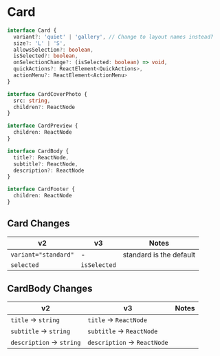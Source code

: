 <!-- Copyright 2020 Adobe. All rights reserved.
This file is licensed to you under the Apache License, Version 2.0 (the "License");
you may not use this file except in compliance with the License. You may obtain a copy
of the License at http://www.apache.org/licenses/LICENSE-2.0
Unless required by applicable law or agreed to in writing, software distributed under
the License is distributed on an "AS IS" BASIS, WITHOUT WARRANTIES OR REPRESENTATIONS
OF ANY KIND, either express or implied. See the License for the specific language
governing permissions and limitations under the License. -->

# Card

```typescript
interface Card {
  variant?: 'quiet' | 'gallery', // Change to layout names instead?
  size?: 'L' | 'S',
  allowsSelection?: boolean,
  isSelected?: boolean,
  onSelectionChange?: (isSelected: boolean) => void,
  quickActions?: ReactElement<QuickActions>,
  actionMenu?: ReactElement<ActionMenu>
}

interface CardCoverPhoto {
  src: string,
  children?: ReactNode
}

interface CardPreview {
  children: ReactNode
}

interface CardBody {
  title?: ReactNode,
  subtitle?: ReactNode,
  description?: ReactNode
}

interface CardFooter {
  children: ReactNode
}
```

## Card Changes
 **v2**                     | **v3**       | **Notes**
 -------------------------- | ------------ | -----------------------
 `variant="standard"`       | -            | standard is the default
 `selected`                 | `isSelected` |

## CardBody Changes
 v2                       | **v3**                      | **Notes**
 ------------------------ | --------------------------- | -----
 `title` → `string`       | `title` → `ReactNode`       |
 `subtitle` → `string`    | `subtitle` → `ReactNode`    |
 `description` → `string` | `description` → `ReactNode` |

